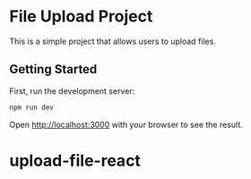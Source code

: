 # File Upload Project

This is a simple project that allows users to upload files.

## Getting Started

First, run the development server:

```bash
npm run dev
```

Open [http://localhost:3000](http://localhost:3000) with your browser to see the result.


# upload-file-react
